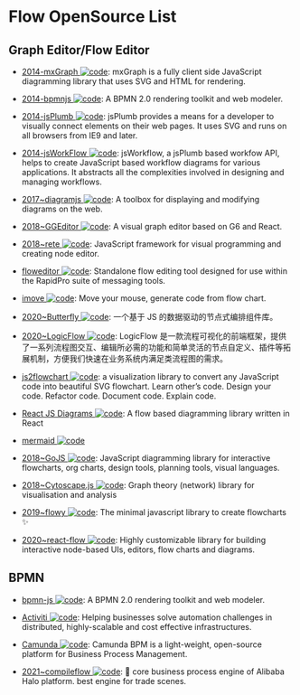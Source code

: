 # Flow OpenSource List

## Graph Editor/Flow Editor

- [2014-mxGraph ![code](https://ng-tech.icu/assets/code.svg)](https://github.com/jgraph/mxgraph): mxGraph is a fully client side JavaScript diagramming library that uses SVG and HTML for rendering.

- [2014-bpmnjs ![code](https://ng-tech.icu/assets/code.svg)](https://github.com/bpmn-io/bpmn-js): A BPMN 2.0 rendering toolkit and web modeler.

- [2014-jsPlumb ![code](https://ng-tech.icu/assets/code.svg)](https://github.com/sporritt/jsPlumb): jsPlumb provides a means for a developer to visually connect elements on their web pages. It uses SVG and runs on all browsers from IE9 and later.

- [2014-jsWorkFlow ![code](https://ng-tech.icu/assets/code.svg)](https://github.com/hemantsshetty/jsWorkflow): jsWorkflow, a jsPlumb based workfow API, helps to create JavaScript based workflow diagrams for various applications. It abstracts all the complexities involved in designing and managing workflows.

- [2017~diagramjs ![code](https://ng-tech.icu/assets/code.svg)](https://github.com/bpmn-io/diagram-js): A toolbox for displaying and modifying diagrams on the web.

- [2018~GGEditor ![code](https://ng-tech.icu/assets/code.svg)](http://ggeditor.com/): A visual graph editor based on G6 and React.

- [2018~rete ![code](https://ng-tech.icu/assets/code.svg)](https://github.com/retejs/rete): JavaScript framework for visual programming and creating node editor.

- [floweditor ![code](https://ng-tech.icu/assets/code.svg)](https://github.com/nyaruka/floweditor): Standalone flow editing tool designed for use within the RapidPro suite of messaging tools.

- [imove ![code](https://ng-tech.icu/assets/code.svg)](https://github.com/imgcook/imove): Move your mouse, generate code from flow chart.

- [2020~Butterfly ![code](https://ng-tech.icu/assets/code.svg)](https://github.com/alibaba/butterfly): 一个基于 JS 的数据驱动的节点式编排组件库。

- [2020~LogicFlow ![code](https://ng-tech.icu/assets/code.svg)](https://github.com/didi/LogicFlow): LogicFlow 是一款流程可视化的前端框架，提供了一系列流程图交互、编辑所必需的功能和简单灵活的节点自定义、插件等拓展机制，方便我们快速在业务系统内满足类流程图的需求。

- [js2flowchart ![code](https://ng-tech.icu/assets/code.svg)](https://github.com/Bogdan-Lyashenko/js-code-to-svg-flowchart): a visualization library to convert any JavaScript code into beautiful SVG flowchart. Learn other’s code. Design your code. Refactor code. Document code. Explain code.

- [React JS Diagrams ![code](https://ng-tech.icu/assets/code.svg)](https://github.com/woodenconsulting/react-js-diagrams): A flow based diagramming library written in React

- [mermaid ![code](https://ng-tech.icu/assets/code.svg)](https://github.com/knsv/mermaid)

- [2018~GoJS ![code](https://ng-tech.icu/assets/code.svg)](https://github.com/NorthwoodsSoftware/GoJS): JavaScript diagramming library for interactive flowcharts, org charts, design tools, planning tools, visual languages.

- [2018~Cytoscape.js ![code](https://ng-tech.icu/assets/code.svg)](https://github.com/cytoscape/cytoscape.js): Graph theory (network) library for visualisation and analysis

- [2019~flowy ![code](https://ng-tech.icu/assets/code.svg)](https://github.com/alyssaxuu/flowy): The minimal javascript library to create flowcharts ✨

- [2020~react-flow ![code](https://ng-tech.icu/assets/code.svg)](https://github.com/wbkd/react-flow): Highly customizable library for building interactive node-based UIs, editors, flow charts and diagrams.

## BPMN

- [bpmn-js ![code](https://ng-tech.icu/assets/code.svg)](https://github.com/bpmn-io/bpmn-js): A BPMN 2.0 rendering toolkit and web modeler.

- [Activiti ![code](https://ng-tech.icu/assets/code.svg)](https://www.activiti.org/): Helping businesses solve automation challenges in distributed, highly-scalable and cost effective infrastructures.

- [Camunda ![code](https://ng-tech.icu/assets/code.svg)](https://docs.camunda.org/manual/7.11/): Camunda BPM is a light-weight, open-source platform for Business Process Management.

- [2021~compileflow ![code](https://ng-tech.icu/assets/code.svg)](https://github.com/alibaba/compileflow): 🎨 core business process engine of Alibaba Halo platform. best engine for trade scenes.
